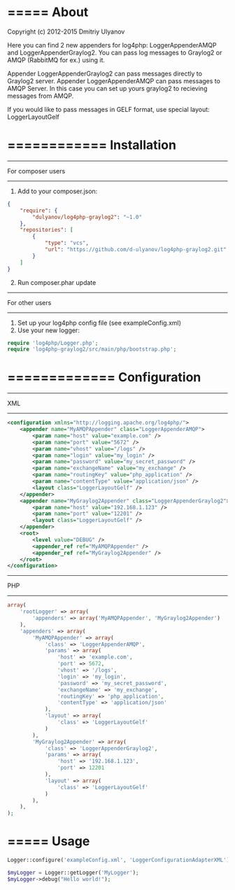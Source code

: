 =====
About
=====
Copyright (c) 2012-2015 Dmitriy Ulyanov

Here you can find 2 new appenders for log4php: LoggerAppenderAMQP and LoggerAppenderGraylog2.
You can pass log messages to Graylog2 or AMQP (RabbitMQ for ex.) using it.

Appender LoggerAppenderGraylog2 can pass messages directly to Graylog2 server.
Appender LoggerAppenderAMQP can pass messages to AMQP Server. In this case you can set up yours graylog2 to recieving messages from AMQP.

If you would like to pass messages in GELF format, use special layout: LoggerLayoutGelf

============
Installation
============

******************
For composer users
******************

1. Add to your composer.json: 

 ```JSON
 {
     "require": {
         "dulyanov/log4php-graylog2": "~1.0"
     },
     "repositories": [
         {
             "type": "vcs",
             "url": "https://github.com/d-ulyanov/log4php-graylog2.git"
         }
     ]
 }
 ```

2. Run composer.phar update

***************
For other users
***************

1. Set up your log4php config file (see exampleConfig.xml)
2. Use your new logger:

 ```PHP
 require 'log4php/Logger.php';
 require 'log4php-graylog2/src/main/php/bootstrap.php';
 ```

=============
Configuration
=============

***
XML
***

```XML
<configuration xmlns="http://logging.apache.org/log4php/">
    <appender name="MyAMQPAppender" class="LoggerAppenderAMQP">
        <param name="host" value="example.com" />
        <param name="port" value="5672" />
        <param name="vhost" value="/logs" />
        <param name="login" value="my_login" />
        <param name="password" value="my_secret_password" />
        <param name="exchangeName" value="my_exchange" />
        <param name="routingKey" value="php_application" />
        <param name="contentType" value="application/json" />
        <layout class="LoggerLayoutGelf" />
    </appender>
    <appender name="MyGraylog2Appender" class="LoggerAppenderGraylog2">
        <param name="host" value="192.168.1.123" />
        <param name="port" value="12201" />
        <layout class="LoggerLayoutGelf" />
    </appender>
    <root>
        <level value="DEBUG" />
        <appender_ref ref="MyAMQPAppender" />
        <appender_ref ref="MyGraylog2Appender" />
    </root>
</configuration>
```

***
PHP
***

```PHP
array(
    'rootLogger' => array(
        'appenders' => array('MyAMQPAppender', 'MyGraylog2Appender')
    ),
    'appenders' => array(
        'MyAMQPAppender' => array(
            'class' => 'LoggerAppenderAMQP',
            'params' => array(
                'host' => 'example.com',
                'port' => 5672,
                'vhost' => '/logs',
                'login' => 'my_login',
                'password' => 'my_secret_password',
                'exchangeName' => 'my_exchange',
                'routingKey' => 'php_application',
                'contentType' => 'application/json'
            ),
            'layout' => array(
                'class' => 'LoggerLayoutGelf'
            )
        ),
        'MyGraylog2Appender' => array(
            'class' => 'LoggerAppenderGraylog2',
            'params' => array(
                'host' => '192.168.1.123',
                'port' => 12201
            ),
            'layout' => array(
                'class' => 'LoggerLayoutGelf'
            )
        ),
    ),
);
```

=====
Usage
=====

```PHP
Logger::configure('exampleConfig.xml', 'LoggerConfigurationAdapterXML');

$myLogger = Logger::getLogger('MyLogger');
$myLogger->debug("Hello world!");
```
